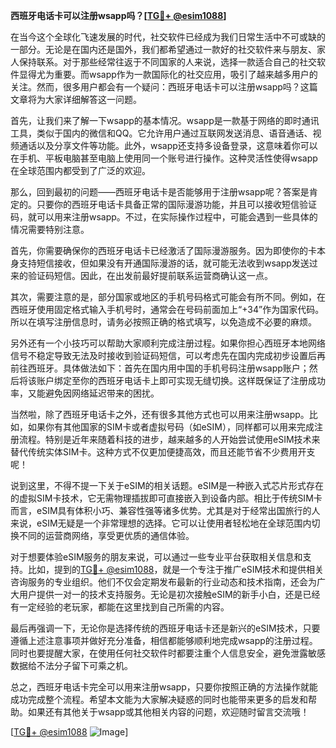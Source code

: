 **西班牙电话卡可以注册wsapp吗？[[TG💪+ @esim1088](https://t.me/s/esim1088)]**

在当今这个全球化飞速发展的时代，社交软件已经成为我们日常生活中不可或缺的一部分。无论是在国内还是国外，我们都希望通过一款好的社交软件来与朋友、家人保持联系。对于那些经常往返于不同国家的人来说，选择一款适合自己的社交软件显得尤为重要。而wsapp作为一款国际化的社交应用，吸引了越来越多用户的关注。然而，很多用户都会有一个疑问：西班牙电话卡可以注册wsapp吗？这篇文章将为大家详细解答这一问题。

首先，让我们来了解一下wsapp的基本情况。wsapp是一款基于网络的即时通讯工具，类似于国内的微信和QQ。它允许用户通过互联网发送消息、语音通话、视频通话以及分享文件等功能。此外，wsapp还支持多设备登录，这意味着你可以在手机、平板电脑甚至电脑上使用同一个账号进行操作。这种灵活性使得wsapp在全球范围内都受到了广泛的欢迎。

那么，回到最初的问题——西班牙电话卡是否能够用于注册wsapp呢？答案是肯定的。只要你的西班牙电话卡具备正常的国际漫游功能，并且可以接收短信验证码，就可以用来注册wsapp。不过，在实际操作过程中，可能会遇到一些具体的情况需要特别注意。

首先，你需要确保你的西班牙电话卡已经激活了国际漫游服务。因为即使你的卡本身支持短信接收，但如果没有开通国际漫游的话，就可能无法收到wsapp发送过来的验证码短信。因此，在出发前最好提前联系运营商确认这一点。

其次，需要注意的是，部分国家或地区的手机号码格式可能会有所不同。例如，在西班牙使用固定格式输入手机号时，通常会在号码前面加上“+34”作为国家代码。所以在填写注册信息时，请务必按照正确的格式填写，以免造成不必要的麻烦。

另外还有一个小技巧可以帮助大家顺利完成注册过程。如果你担心西班牙本地网络信号不稳定导致无法及时接收到验证码短信，可以考虑先在国内完成初步设置后再前往西班牙。具体做法如下：首先在国内用中国的手机号码注册wsapp账户；然后将该账户绑定至你的西班牙电话卡上即可实现无缝切换。这样既保证了注册成功率，又能避免因网络延迟带来的困扰。

当然啦，除了西班牙电话卡之外，还有很多其他方式也可以用来注册wsapp。比如，如果你有其他国家的SIM卡或者虚拟号码（如eSIM），同样都可以用来完成注册流程。特别是近年来随着科技的进步，越来越多的人开始尝试使用eSIM技术来替代传统实体SIM卡。这种方式不仅更加便捷高效，而且还能节省不少费用开支呢！

说到这里，不得不提一下关于eSIM的相关话题。eSIM是一种嵌入式芯片形式存在的虚拟SIM卡技术，它无需物理插拔即可直接嵌入到设备内部。相比于传统SIM卡而言，eSIM具有体积小巧、兼容性强等诸多优势。尤其是对于经常出国旅行的人来说，eSIM无疑是一个非常理想的选择。它可以让使用者轻松地在全球范围内切换不同的运营商网络，享受更优质的通信体验。

对于想要体验eSIM服务的朋友来说，可以通过一些专业平台获取相关信息和支持。比如，提到的[TG💪+ @esim1088](https://t.me/s/esim1088)，就是一个专注于推广eSIM技术和提供相关咨询服务的专业组织。他们不仅会定期发布最新的行业动态和技术指南，还会为广大用户提供一对一的技术支持服务。无论是初次接触eSIM的新手小白，还是已经有一定经验的老玩家，都能在这里找到自己所需的内容。

最后再强调一下，无论你是选择传统的西班牙电话卡还是新兴的eSIM技术，只要遵循上述注意事项并做好充分准备，相信都能够顺利地完成wsapp的注册过程。同时也要提醒大家，在使用任何社交软件时都要注重个人信息安全，避免泄露敏感数据给不法分子留下可乘之机。

总之，西班牙电话卡完全可以用来注册wsapp，只要你按照正确的方法操作就能成功完成整个流程。希望本文能为大家解决疑惑的同时也能带来更多的启发和帮助。如果还有其他关于wsapp或其他相关内容的问题，欢迎随时留言交流哦！

[[TG💪+ @esim1088](https://t.me/s/esim1088) ![Image](https://i.postimg.cc/4NQfJmqS/Snipaste-2025-05-13-00-14-12.png)]